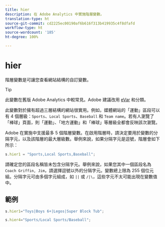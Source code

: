 ```yaml
---
title: hier
description: 在 Adobe Analytics 中實施階層變數。
translation-type: ht
source-git-commit: cd2225ec00190af6b616f313b419935c4f8dfafd
workflow-type: ht
source-wordcount: '185'
ht-degree: 100%

---
```



# hier

階層變數是可讓您查看網站結構的自訂變數。

>[!TIP]
>
>此變數在舊版 Adobe Analytics 中較常見。Adobe 建議改用 [eVar](evar.md) 和分類。

此變數對於擁有超過三層結構的網站很實用。例如，媒體網站的「運動」區段可以有 4 個層級：`Sports`、`Local Sports`、`Baseball` 和 `Team name`。若有人瀏覽了「棒球」頁面，則「運動」、「地方運動」和「棒球」等層級全都會反映該次瀏覽。

Adobe 在實施中支援最多 5 個階層變數。在啟用階層時，請決定要用於變數的分隔字元，以及該階層的最大層級數。舉例來說，如果分隔字元是逗號，階層會如下所示：

```js
s.hier1 = "Sports,Local Sports,Baseball";
```

請確定您的區段名稱皆未包含分隔字元。舉例來說，如果您其中一個區段名為 `Coach Griffin, Jim`，請選擇逗號以外的分隔字元。變數總上限為 255 個位元組。分隔字元可由多個字元組成，如 `||` 或 `/|\`，這些字元不太可能出現在變數值中。

## 範例

```js
s.hier1="Toys|Boys 6+|Legos|Super Block Tub";
```

```js
s.hier4="Sports/Local Sports/Baseball";
```
